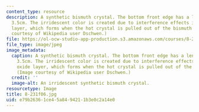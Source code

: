 ```yaml
---
content_type: resource
description: A synthetic bismuth crystal. The bottom front edge has a length of about
  3.5cm. The irridescent color is created due to interference effects in a thin oxide
  layer, which forms when the hot crystal is pulled out of the bismuth melt. (Image
  courtesy of Wikipedia user Dschwen.)
file: https://ol-ocw-studio-app-production.s3.amazonaws.com/courses/8-231-physics-of-solids-i-fall-2006/e79b26361ce45a8494211b3e0c2a14e0_8-231f06.jpg
file_type: image/jpeg
image_metadata:
  caption: A synthetic bismuth crystal. The bottom front edge has a length of about
    3.5cm. The irridescent color is created due to interference effects in a thin
    oxide layer, which forms when the hot crystal is pulled out of the bismuth melt.
    (Image courtesy of Wikipedia user Dschwen.)
  credit: ''
  image-alt: An irridescent synthetic bismuth crystal.
resourcetype: Image
title: 8-231f06.jpg
uid: e79b2636-1ce4-5a84-9421-1b3e0c2a14e0
---
```

